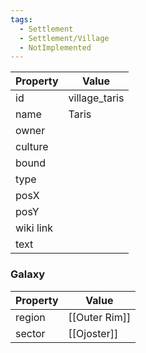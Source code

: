 ```yaml
---
tags:
  - Settlement
  - Settlement/Village
  - NotImplemented
---
```


| Property  | Value         |
| --------- | ------------- |
| id        | village_taris |
| name      | Taris         |
| owner     |               |
| culture   |               |
| bound     |               |
| type      |               |
| posX      |               |
| posY      |               |
| wiki link |               |
| text      |               |

### Galaxy
| Property | Value         |
| -------- | ------------- |
| region   | [[Outer Rim]] |
| sector   | [[Ojoster]]   |
